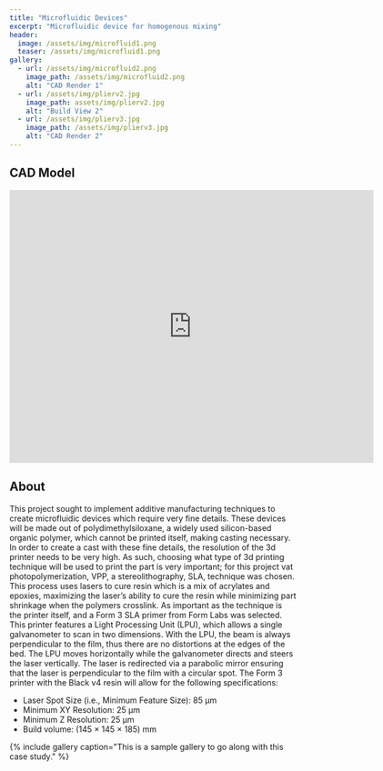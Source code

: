```yaml
---
title: "Microfluidic Devices"
excerpt: "Microfluidic device for homogenous mixing"
header:
  image: /assets/img/microfluid1.png
  teaser: /assets/img/microfluid1.png
gallery:
  - url: /assets/img/microfluid2.png
    image_path: /assets/img/microfluid2.png
    alt: "CAD Render 1"
  - url: /assets/img/plierv2.jpg
    image_path: assets/img/plierv2.jpg
    alt: "Build View 2"
  - url: /assets/img/plierv3.jpg
    image_path: /assets/img/plierv3.jpg
    alt: "CAD Render 2"
---
```


## CAD Model
<iframe src="https://vanderbilt643.autodesk360.com/shares/public/SH512d4QTec90decfa6ee4b2ab1210fc7ad9?mode=embed" width="640" height="480" allowfullscreen="true" webkitallowfullscreen="true" mozallowfullscreen="true"  frameborder="0"></iframe>

## About

This project sought to implement additive manufacturing techniques to create microfluidic devices which require very fine details. These devices will be made out of polydimethylsiloxane, a widely used silicon-based organic polymer, which cannot be printed itself, making casting necessary. In order to create a cast with these fine details, the resolution of the 3d printer needs to be very high. As such, choosing what type of 3d printing technique will be used to print the part is very important; for this project vat photopolymerization, VPP, a stereolithography, SLA, technique was chosen. This process uses lasers to cure resin which is a mix of acrylates and epoxies, maximizing the laser’s ability to cure the resin while minimizing part shrinkage when the polymers crosslink. As important as the technique is the printer itself, and a Form 3 SLA primer from Form Labs was selected. This printer features a Light Processing Unit (LPU), which allows a single galvanometer to scan in two dimensions. With the LPU, the beam is always perpendicular to the film, thus there are no distortions at the edges of the bed. The LPU moves horizontally while the galvanometer directs and steers the laser vertically. The laser is redirected via a parabolic mirror ensuring that the laser is perpendicular to the film with a circular spot. The Form 3 printer with the Black v4 resin will allow for the following specifications:

* Laser Spot Size (i.e., Minimum Feature Size): 85 μm
* Minimum XY Resolution: 25 μm
* Minimum Z Resolution: 25 μm
* Build volume: (145 × 145 × 185) mm


{% include gallery caption="This is a sample gallery to go along with this case study." %}
